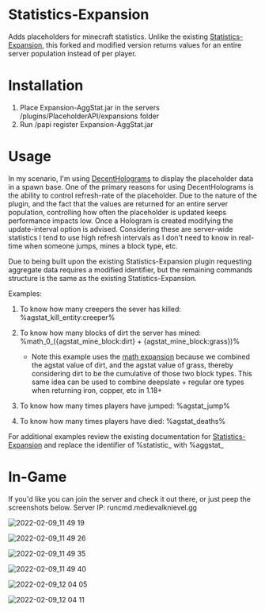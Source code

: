 # Statistics-Expansion
Adds placeholders for minecraft statistics. Unlike the existing [Statistics-Expansion](https://github.com/PlaceholderAPI/Statistics-Expansion), this forked and modified version returns values for an entire server population instead of per player. 

# Installation

1. Place Expansion-AggStat.jar in the servers /plugins/PlaceholderAPI/expansions folder
2. Run /papi register Expansion-AggStat.jar

#  Usage

In my scenario, I'm using [DecentHolograms](https://www.spigotmc.org/resources/decent-holograms-1-8-1-18-papi-support-no-dependencies.96927/) to display the placeholder data in a spawn base. One of the primary reasons for using DecentHolograms is the ability to control refresh-rate of the placeholder. Due to the nature of the plugin, and the fact that the values are returned for an entire server population, controlling how often the placeholder is updated keeps performance impacts low. Once a Hologram is created modifying the update-interval option is advised. Considering these are server-wide statistics I tend to use high refresh intervals as I don't need to know in real-time when someone jumps, mines a block type, etc. 

Due to being built upon the existing Statistics-Expansion plugin requesting aggregate data requires a modified identifier, but the remaining commands structure is the same as the existing Statistics-Expansion. 

Examples:

1. To know how many creepers the sever has killed: %agstat_kill_entity:creeper%
2. To know how many blocks of dirt the server has mined: %math_0_({agstat_mine_block:dirt} + {agstat_mine_block:grass})%
     - Note this example uses the [math expansion](https://github.com/Andre601/Math-Expansion) because we combined the agstat value of dirt, and the agstat value of grass, thereby considering dirt to be the cumulative of those two block types. This same idea can be used to combine deepslate + regular ore types when returning iron, copper, etc in 1.18+

3. To know how many times players have jumped: %agstat_jump%
4. To know how many times players have died: %agstat_deaths%

For additional examples review the existing documentation for [Statistics-Expansion](https://github.com/PlaceholderAPI/Statistics-Expansion/wiki#default-statistic-placeholders) and replace the identifier of %statistic_ with %aggstat_

# In-Game
If you'd like you can join the server and check it out there, or just peep the screenshots below. Server IP: runcmd.medievalknievel.gg

![2022-02-09_11 49 19](https://user-images.githubusercontent.com/88350295/153251685-8b18bab7-9095-4f54-b7e6-94500359b30d.png)

![2022-02-09_11 49 26](https://user-images.githubusercontent.com/88350295/153251752-1ffffff5-a9f6-4d6a-9c45-d8e70f939d40.png)

![2022-02-09_11 49 35](https://user-images.githubusercontent.com/88350295/153251758-d43efed8-3f88-4106-b31d-d55c22e51184.png)

![2022-02-09_11 49 40](https://user-images.githubusercontent.com/88350295/153251777-72486a26-46b0-42a3-80f0-cfb731aebf36.png)

![2022-02-09_12 04 05](https://user-images.githubusercontent.com/88350295/153251870-6446354d-98d3-44c0-91e6-92dbfdff263a.png)

![2022-02-09_12 04 11](https://user-images.githubusercontent.com/88350295/153251876-c0e711e1-850e-4d0b-b665-2ce0de9a35ba.png)

